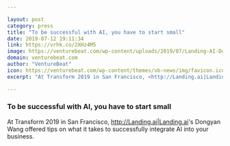 ```yaml
---

layout: post
category: press
title: "To be successful with AI, you have to start small"
date: 2019-07-12 19:11:34
link: https://vrhk.co/2XHz4M5
image: https://venturebeat.com/wp-content/uploads/2019/07/Landing-AI-Dongyan-Wang.jpg?w=1200&strip=all
domain: venturebeat.com
author: "VentureBeat"
icon: https://venturebeat.com/wp-content/themes/vb-news/img/favicon.ico
excerpt: "At Transform 2019 in San Francisco, <http://Landing.ai|Landing.ai>'s Dongyan Wang offered tips on what it takes to successfully integrate AI into your business."

---
```


### To be successful with AI, you have to start small

At Transform 2019 in San Francisco, <http://Landing.ai|Landing.ai>'s Dongyan Wang offered tips on what it takes to successfully integrate AI into your business.